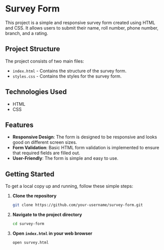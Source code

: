# Survey Form

This project is a simple and responsive survey form created using HTML and CSS. It allows users to submit their name, roll number, phone number, branch, and a rating.

## Project Structure

The project consists of two main files:
- `index.html` - Contains the structure of the survey form.
- `styles.css` - Contains the styles for the survey form.

## Technologies Used

- HTML
- CSS

## Features

- **Responsive Design**: The form is designed to be responsive and looks good on different screen sizes.
- **Form Validation**: Basic HTML form validation is implemented to ensure that required fields are filled out.
- **User-Friendly**: The form is simple and easy to use.

## Getting Started

To get a local copy up and running, follow these simple steps:

1. **Clone the repository**
    ```sh
    git clone https://github.com/your-username/survey-form.git
    ```

2. **Navigate to the project directory**
    ```sh
    cd survey-form
    ```

3. **Open `index.html` in your web browser**
    ```sh
    open survey.html
    ```